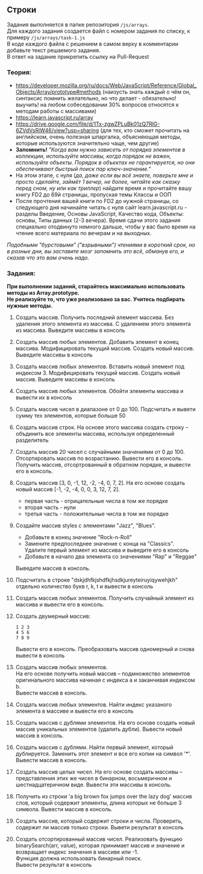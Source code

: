 ## Строки

Задания выполняется в папке репозитория `/js/arrays`.  
Для каждого задания создается файл с номером задания по списку, к примеру `/js/arrays/task-1.js`  
В коде каждого файла с решением в самом верху в комментарии добавьте текст решаемого задания.  
В ответ на задание прикрепить ссылку на Pull-Request

### Теория:
* https://developer.mozilla.org/ru/docs/Web/JavaScript/Reference/Global_Objects/Array/prototype#methods (наизусть знать каждый о чём он, синтаксис помнить желательно, но что делает - обязательно! выучить! на любом собеседовании 30% вопросов относятся к методам работы с массивами)
* https://learn.javascript.ru/array
* https://drive.google.com/file/d/1Tx-zgwZPLuBk01zQ7RlG-6ZVdVsRiW46/view?usp=sharing (для тех, кто сможет прочитать на английском, 
очень полезная шпаргалка, объясняющая методы, которые используются значительно чаще, чем другие)
* **Запомнить!** *"Когда вам нужно зависеть от порядка элементов в коллекции, используйте массивы, когда порядок не важен, используйте объекты. 
Порядок в объектах не гарантируется, но они обеспечивают быстрый поиск пар ключ-значение."*
* На этом этапе, с нуля (*да, даже если вы всё знаете, поверьте мне и просто сделайте, займёт 1 вечер, не более, читайте как сказку перед сном, ну или как триллер*) найдите время и прочитайте вашу книгу FD2 до 69й страницы, пропуская темы Классы и ООП
* После прочтения вашей книги по FD2 до нужной страницы, со следующего дня начинайте читать с нуля сайт learn.javascript.ru - разделы Введение, Основы JavaScript, Качество кода, Объекты: основы, Типы данных (2-3 вечера). Время сдачи этого задания специально отодвинуто немного дальше, чтобы у вас было время на чтение всего материала по вечерам и на выходных.

*Подобными "бурстовыми" ("взрывными") чтениями в короткий срок, но в разные дни, вы заставите мозг запомнить это всё, обманув его, и сказав что это вам очень надо.*

### Задания:
**При выполнении заданий, старайтесь максимально использовать методы из Array.prototype.  
Не реализуйте то, что уже реализовано за вас. Учитесь подбирать нужные методы.**
1. Создать массив. Получить последний элемент массива. Без удаления этого элемента из массива. С удалением этого элемента из массива. Выведите массивы в консоль
1. Создать массив любых элементов. Добавить элемент в конец массива. Модифицировать текущий массив. Создать новый массив. Выведите массивы в консоль
1. Создать массив любых элементов. Вставить новый элемент под индексом 3. Модифицировать текущий массив. Создать новый массив. Выведите массивы в консоль
1. Создать массив любых элементов. Обойти элементы массива и вывести их в консоль
1. Создать массив чисел в диапазоне от 0 до 100. Подсчитать и вывети сумму тех элементов, которые больше 50
1. Создать массив строк. На основе этого массива создать строку – объдинить все элементы массива, используя определенный разделитель
1. Создать массив 20 чисел с случайными значениями от 0 до 100. Отcортировать массив по возрастанию. Вывести его в консоль.  
Получить массив, отсортрованный в обратном порядке, и вывести его в консоль.
1. Создать массив [3, 0, -1, 12, -2, -4, 0, 7, 2]. На его основе создать новый массив [-1, -2, -4, 0, 0, 3, 12, 7, 2].  
    * первая часть - отрицательные числа в том же порядке  
    * вторая часть - нули  
    * третья часть - положительные числа в том же порядке
1. Создайте массив styles с элементами "Jazz", "Blues". 
    * Добавьте в конец значение "Rock-n-Roll"
    * Замените предпоследнее значение с конца на "Classics". Удалите первый элемент из массива и выведите его в консоль
    * Добавьте в начало два элемента со значениями "Rap" и "Reggae"  
    
    Выведите массив в консоль.
1. Подсчитать в строке "dskjdhfkjshdfkjhsdkjureyteiruyiqywehjkh" отдельно количество букв r, k, t и вывести в консоль
1. Создать массив любых элементов. Получить случайный элемент из массива и вывести его в консоль.
1. Создать двумерный массив:
    ```
    1 2 3
    4 5 6
    7 8 9
    ```
    Вывести его в консоль. Преобразовать массив одномерный и снова вывести в консоль
1. Создать массив любых элементов.  
На его основе получить новый массив – подмножество элементов оригинального массива начиная с индекса a и заканчивая индексом b.  
Вывести массив в консоль.
1. Создать массив любых элементов. Найти индекс указаного элемента в массиве и вывести его в консоль
1. Создать массив с дублями элементов. На его основе создать новый массив уникальных элементов (удалить дубли). Вывести новый массив в консоль.
1. Создать массив с дублями. Найти первый элемент, который дублируется. Заменить этот элемент и все его копии на символ '*'. Вывести массив в консоль.
1. Создать массив целых чисел. На его основе создать массивы – представления этих же чисел в бинарном, восьмеричном и шестнадцатеричном виде. Вывести эти массивы в консоль.
1. Получить из строки 'a big brown fox jumps over the lazy dog' массив слов, который содержит элементы, длина которых не больше 3 символа. Вывести массив в консоль.
1. Создать массив, который содержит строки и числа. Проверить, содержит ли массив только строки. Вывети результат в консоль
1. Создать отсортированный массив чисел. Реализовать функцию binarySearch(arr, value), которая принимает массив и значение и возвращает индекс значения в массиве или -1.  
Функция должна использовать бинарный поиск.  
Вывести результат в консоль
